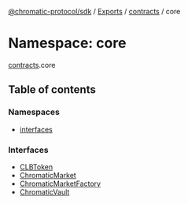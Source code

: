 [@chromatic-protocol/sdk](../README.md) / [Exports](../modules.md) / [contracts](contracts.md) / core

# Namespace: core

[contracts](contracts.md).core

## Table of contents

### Namespaces

- [interfaces](contracts.core.interfaces.md)

### Interfaces

- [CLBToken](../interfaces/contracts.core.CLBToken.md)
- [ChromaticMarket](../interfaces/contracts.core.ChromaticMarket.md)
- [ChromaticMarketFactory](../interfaces/contracts.core.ChromaticMarketFactory.md)
- [ChromaticVault](../interfaces/contracts.core.ChromaticVault.md)
